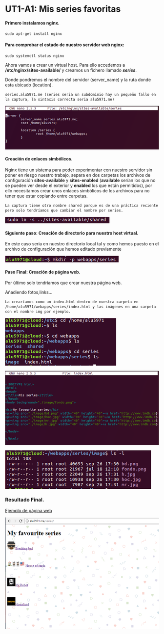 # UT1-A1: Mis series favoritas

#### Primero instalamos nginx.

    sudo apt-get install nginx

#### Para comprobar el estado de nuestro servidor web nginx:

    sudo systemctl status nginx

Ahora vamos a crear un virtual host. Para ello accedemos a **/etc/nginx/sites-available/** y creamos un fichero llamado _**series**_.


Donde pondremos el nombre del servidor (server_name) y la ruta donde esta ubicado (location).


    series.alu5971.me (series seria un subdominio hay un pequeño fallo en la captura, la sintaxis correcta seria alu5971.me)


![img](./img/2.png)


#### Creación de enlaces simbólicos.

Nginx tiene un sistema para poder experimentar con nuestro servidor sin poner en riesgo nuestro trabajo, separa en dos carpetas los archivos de configuración **sites-available** y **sites-enabled** (**available** serían los que no se pueden ver desde el exterior y **enabled** los que están permitidos), por ello necesitamos crear unos enlaces simbólicos de los archivos para no tener que estar copiando entre carpetas.

    La captura tiene otro nombre shared porque es de una práctica reciente pero solo tendríamos que cambiar el nombre por series.

![img](./img/5.png)





#### Siguiente paso: Creación de directorio para nuestro host virtual.


En este caso seria en nuestro directorio local tal y como hemos puesto en el archivo de configuración que hemos editado previamente


![img](./img/1.png)


#### Paso Final: Creación de página web.


Por último solo tendríamos que crear nuestra página web.


Añadiendo fotos,links...

    La crearíamos como un index.html dentro de nuestra carpeta en /home/alu5971/webapps/series/index.html y las imágenes en una carpeta con el nombre img por ejemplo.


![img](./img/html1.png)



![img](./img/html2.png)



![img](./img/html3.png)


### Resultado Final.


[Ejemplo de página web](alu5971.me/series)


![img](./img/resultadofinal.png)
